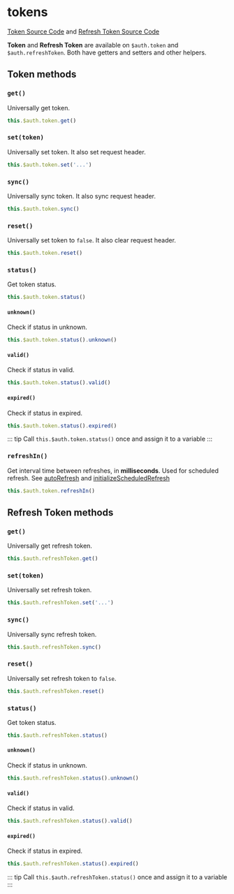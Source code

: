 # tokens

[Token Source Code](https://github.com/nuxt-community/auth-module/blob/dev/lib/core/token.js) and [Refresh Token Source Code](https://github.com/nuxt-community/auth-module/blob/dev/lib/core/refreshToken.js)

**Token** and **Refresh Token** are available on `$auth.token` and `$auth.refreshToken`. Both have getters and setters and other helpers.

## Token methods

### `get()`

Universally get token.

```js
this.$auth.token.get()
```

### `set(token)`

Universally set token. It also set request header.

```js
this.$auth.token.set('...')
```

### `sync()`

Universally sync token. It also sync request header.

```js
this.$auth.token.sync()
```

### `reset()`

Universally set token to `false`.  It also clear request header.

```js
this.$auth.token.reset()
```

### `status()`

Get token status. 

```js
this.$auth.token.status()
```

#### `unknown()`

Check if status in unknown.

```js
this.$auth.token.status().unknown()
```

#### `valid()`

Check if status in valid.

```js
this.$auth.token.status().valid()
```

#### `expired()`

Check if status in expired.

```js
this.$auth.token.status().expired()
```

::: tip
Call `this.$auth.token.status()` once and assign it to a variable
:::

### `refreshIn()`

Get interval time between refreshes, in **milliseconds**. Used for scheduled refresh. See [autoRefresh](../schemes/refresh.md#autorefresh) and [initializeScheduledRefresh](refreshController.md#initializescheduledrefresh)

```js
this.$auth.token.refreshIn()
```

## Refresh Token methods

### `get()`

Universally get refresh token.

```js
this.$auth.refreshToken.get()
```

### `set(token)`

Universally set refresh token.

```js
this.$auth.refreshToken.set('...')
```

### `sync()`

Universally sync refresh token.

```js
this.$auth.refreshToken.sync()
```

### `reset()`

Universally set refresh token to `false`.

```js
this.$auth.refreshToken.reset()
```

### `status()`

Get token status. 

```js
this.$auth.refreshToken.status()
```

#### `unknown()`

Check if status in unknown.

```js
this.$auth.refreshToken.status().unknown()
```

#### `valid()`

Check if status in valid.

```js
this.$auth.refreshToken.status().valid()
```

#### `expired()`

Check if status in expired.

```js
this.$auth.refreshToken.status().expired()
```

::: tip
Call `this.$auth.refreshToken.status()` once and assign it to a variable
:::
